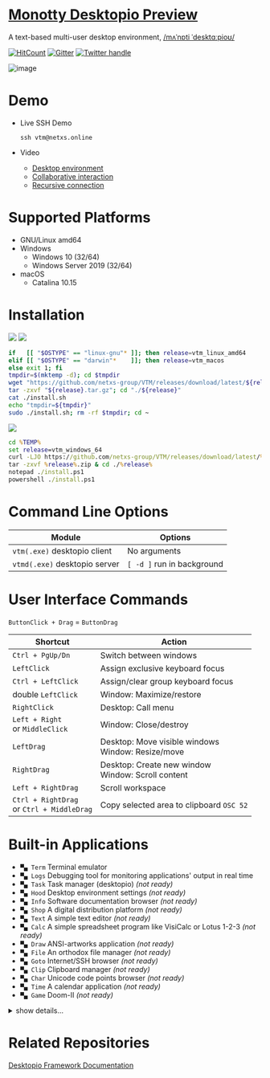 # [Monotty Desktopio Preview](https://github.com/netxs-group/VTM/releases/tag/latest)
A text-based multi-user desktop environment, [/mʌˈnɒti ˈdesktɑːpioʊ/](http://ipa-reader.xyz/?text=m%CA%8C%CB%88n%C9%92ti%20%CB%88deskt%C9%91%CB%90pio%CA%8A&voice=Joanna)

[![HitCount](https://views.whatilearened.today/views/github/netxs-group/VTM.svg)](https://github.com/netxs-group/VTM) [![Gitter](https://badges.gitter.im/netxs-group/VTM.svg)](https://gitter.im/netxs-group/VTM?utm_source=badge&utm_medium=badge&utm_campaign=pr-badge) [![Twitter handle][]][twitter badge]

![image](https://dice.netxs.online/cloud/vtm/mde_banner_v1.07.png)

# Demo

- Live SSH Demo  

     `ssh vtm@netxs.online`  

- Video
  - [Desktop environment](https://youtu.be/fLumnSctakY)
  - [Collaborative interaction](https://youtu.be/0zU4e5Vam8c)
  - [Recursive connection](https://youtu.be/Fm5X75sO62c)

# Supported Platforms

 - GNU/Linux amd64
 - Windows
    - Windows 10 (32/64)
    - Windows Server 2019 (32/64)
 - macOS
    - Catalina 10.15

# Installation
[![](https://dice.netxs.online/cloud/vtm/status/macos)](https://github.com/netxs-group/VTM/releases)  [![](https://dice.netxs.online/cloud/vtm/status/linux)](https://github.com/netxs-group/VTM/releases)
```bash
if   [[ "$OSTYPE" == "linux-gnu"* ]]; then release=vtm_linux_amd64
elif [[ "$OSTYPE" == "darwin"*    ]]; then release=vtm_macos
else exit 1; fi
tmpdir=$(mktemp -d); cd $tmpdir
wget "https://github.com/netxs-group/VTM/releases/download/latest/${release}.tar.gz"
tar -zxvf "${release}.tar.gz"; cd "./${release}"
cat ./install.sh
echo "tmpdir=${tmpdir}"
sudo ./install.sh; rm -rf $tmpdir; cd ~
```

[![](https://dice.netxs.online/cloud/vtm/status/windows)](https://github.com/netxs-group/VTM/releases)
```cmd
cd %TEMP%
set release=vtm_windows_64
curl -LJO https://github.com/netxs-group/VTM/releases/download/latest/%release%.zip
tar -zxvf %release%.zip & cd ./%release%
notepad ./install.ps1
powershell ./install.ps1
```

# Command Line Options

Module                         | Options
-------------------------------|--------------------------------------
`vtm(.exe)` desktopio client   | No arguments
`vtmd(.exe)` desktopio server  | `[ -d ]` run in background

# User Interface Commands

`ButtonClick + Drag` = `ButtonDrag`

Shortcut              | Action
----------------------|--------------------------------------
`Ctrl + PgUp/Dn`      | Switch between windows
`LeftClick`           | Assign exclusive keyboard focus
`Ctrl + LeftClick`    | Assign/clear group keyboard focus
double `LeftClick`    | Window: Maximize/restore
`RightClick`          | Desktop: Call menu
`Left + Right`<br>or `MiddleClick` | Window: Close/destroy
`LeftDrag`            | Desktop: Move visible windows<br>Window: Resize/move
`RightDrag`           | Desktop: Create new window<br>Window: Scroll content
`Left + RightDrag`    | Scroll workspace
`Ctrl + RightDrag`<br>or `Ctrl + MiddleDrag` | Copy selected area to clipboard `OSC 52`

# Built-in Applications

- `▀▄ Term` Terminal emulator
- `▀▄ Logs` Debugging tool for monitoring applications' output in real time
- `▀▄ Task` Task manager (desktopio) _(not ready)_
- `▀▄ Hood` Desktop environment settings _(not ready)_
- `▀▄ Info` Software documentation browser _(not ready)_
- `▀▄ Shop` A digital distribution platform _(not ready)_
- `▀▄ Text` A simple text editor _(not ready)_
- `▀▄ Calc` A simple spreadsheet program like VisiCalc or Lotus 1-2-3 _(not ready)_
- `▀▄ Draw` ANSI-artworks application _(not ready)_
- `▀▄ File` An orthodox file manager _(not ready)_
- `▀▄ Goto` Internet/SSH browser _(not ready)_
- `▀▄ Clip` Clipboard manager _(not ready)_
- `▀▄ Char` Unicode code points browser _(not ready)_
- `▀▄ Time` A calendar application _(not ready)_
- `▀▄ Game` Doom-II _(not ready)_

<details><summary>show details...</summary><p>

- `▀▄ Term`
   - TrueColor/256-color support
   - Auto-wrap mode `DECAWM` (horizontal scrolling)
   - Focus tracking `DECSET 1004`
   - Bracketed paste mode `DECSET 2004`
   - SGR attributes: overline, double underline, strikethrough
   - Save/restore terminal window title `XTWINOPS 22/23`
   - Mouse Tracking `DECSET 1000/1002/1003/1006 SGR` mode
   - Mouse tracking `DECSET 10060 Extended SGR` mode, mouse reporting outside of the terminal viewport (outside + negative arguments) #62
   - Scrollback buffer size is limited to 20000 lines (temporarily hardcoded value)

- `▀▄ Logs`
  - Reset by double `RightClick`

- `▀▄ Hood`
  - ...

- `▀▄ Info`
  - ...

- `▀▄ Shop`
  - Just a sketch

- `▀▄ Text`
  - Just a sketch

- `▀▄ Calc`
  - Just a sketch

- `▀▄ Clip`
  - ...

- `▀▄ Draw`
  - ...

- `▀▄ Task`
  - ...

- `▀▄ Char`
  - ...

- `▀▄ File`
  - ...

- `▀▄ Time`
  - ...

- `▀▄ Goto`
  - ...

- `▀▄ Game`
  - ...

</p></details>

# Related Repositories

[Desktopio Framework Documentation](https://github.com/netxs-group/Desktopio-Docs)

[//]: # (LINKS)
[twitter handle]: https://img.shields.io/twitter/follow/desktopio.svg?style=social&label=Follow
[twitter badge]: https://twitter.com/desktopio
